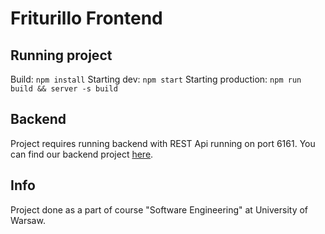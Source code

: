 # Friturillo Frontend

## Running project

Build: `npm install`
Starting dev: `npm start`
Starting production: `npm run build && server -s build`

## Backend

Project requires running backend with REST Api running on port 6161. You can find our backend project [here](https://github/com/tosi3k/io).

## Info

Project done as a part of course "Software Engineering" at University of Warsaw.
